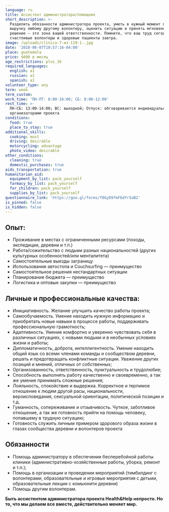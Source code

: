 ```yaml
---
language: ru
title: Ассистент администратора/помощник
short_description: >-
  Разделить обязанности администратора проекта, уметь в нужный момент прийти на
  выручку любому другому волонтеру, оценить ситуацию и принять мгновенное
  решение — это зона вашей ответственности. Помните, что ваш труд сегодня — это
  счастливые волонтеры и здоровые пациенты завтра.
image: /uploads/clinica-7-из-119-1-.jpg
date: '2018-06-07T10:57:16-04:00'
place: guatemala
price: $600 в месяц
age_restrictions: plus_16
required_languages:
  english: a1
  russian: a1
  spanish: a1
volunteer_type: any
term: week
term_custom:
work_time: 'ПН-ПТ: 8:00-16:00; СБ: 8:00-12:00'
rest_time: >-
  ПН-СБ: 13:00-14:00; ВС: выходной; Отпуск: обговаривается индивидуально с
  организаторами проекта
conditions:
  food: true
  place_to_stay: true
additional_skills:
  cooking: must
  driving: desirable
  motorcycling: advantage
  photo_video: desirable
other_conditions:
  cleaning: true
  domestic_purchases: true
aids_transportation: true
humanitarian_aid:
  equipment_by_list: pack_yourself
  farmacy_by_list: pack_yourself
  for_children: pack_yourself
  supplies_by_list: pack_yourself
questionnaire_link: 'https://goo.gl/forms/f0GyO9fmF6dYrIoB2'
is_pinned: false
is_hidden: false
---
```

## Опыт:

* Проживание в местах с ограниченными ресурсами (походы, экспедиции, деревни и т.п.)
* Работа/сожительство с людьми разных национальностей (других культурных особенностей/или менталитета)
* Самостоятельные выезды заграницу
* Использование автостопа и Couchsurfing — преимущество
* Самостоятельное решения нестандартных ситуации
* Планирование бюджета — преимущество
* Логистика и оптовые закупки — преимущество

## Личные и профессиональные качества:

* Инициативность. Желание улучшить качество работы проекта;
* Самообучаемость. Умение находить нужную информацию и приобретать новые навыки в процессе работы, поддерживать профессиональную грамотность;
* Адаптивность. Умение комфортно и уверенно чувствовать себя в различных ситуациях, с новыми людьми и в необычных условиях жизни и работы;
* Дипломатичность, доброта, интеллигентность. Умение находить общий язык со всеми членами команды и сообществом деревни, решать и предотвращать конфликтные ситуации. Уважение других позиций и мнений, отличных от собственных;
* Организованность, ответственность, пунктуальность и трудолюбие;
* Способность выполнять работу качественно и своевременно, а так же умение принимать сложные решения;
* Лояльность, cпокойствие и выдержка. Корректное и терпимое отношение к людям другой расы, национальности, вероисповедания, сексуальной ориентации, политической позиции и т.д.
* Гуманность, сопереживание и отзывчивость. Чуткое, заботливое отношение, а так же готовность прийти на помощь человеку, попавшему в трудную ситуацию;
* Готовность служить личным примером здорового образа жизни в глазах сообщества деревни и волонтеров проекта

## Обязанности

* Помощь администратору в обеспечении бесперебойной работы клиники (административно-хозяйственные работы, уборка, ремонт и т.п.);
* Помощь в организации и проведении мероприятий (тимбилдинг с волонтерами, образовательные и игровые мероприятия с детьми, образовательные лекции с комьюнити деревни)
* Помощь другим волонтерам.

**Быть ассистентом администратора проекта Health&Help непросто. Но то, что мы делаем все вместе, действительно меняет мир.**
